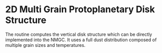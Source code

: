 # 2D Multi Grain Protoplanetary Disk Structure
The routine computes the vertical disk structure which can be directly implemented into the NMGC.
It uses a full dust distribution composed of multiple grain sizes and temperatures.
